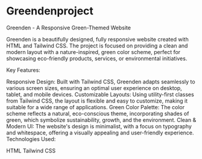# Greendenproject
Greenden - A Responsive Green-Themed Website

Greenden is a beautifully designed, fully responsive website created with HTML and Tailwind CSS. The project is focused on providing a clean and modern layout with a nature-inspired, green color scheme, perfect for showcasing eco-friendly products, services, or environmental initiatives.

Key Features:

Responsive Design: Built with Tailwind CSS, Greenden adapts seamlessly to various screen sizes, ensuring an optimal user experience on desktop, tablet, and mobile devices.
Customizable Layouts: Using utility-first classes from Tailwind CSS, the layout is flexible and easy to customize, making it suitable for a wide range of applications.
Green Color Palette: The color scheme reflects a natural, eco-conscious theme, incorporating shades of green, which symbolize sustainability, growth, and the environment.
Clean & Modern UI: The website's design is minimalist, with a focus on typography and whitespace, offering a visually appealing and user-friendly experience.
Technologies Used:

HTML
Tailwind CSS

